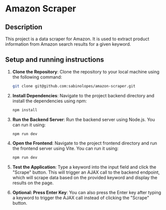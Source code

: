 # Amazon Scraper

## Description

This project is a data scraper for Amazon. It is used to extract product information from Amazon search results for a given keyword.

## Setup and running instructions

1. **Clone the Repository**: 
   Clone the repository to your local machine using the following command:
   ```bash
   git clone git@github.com:sabinolopes/amazon-scraper.git

2. **Install Dependencies**:
    Navigate to the project backend directory and install the   dependencies using npm:
    ```bash
    npm install

3. **Run the Backend Server**:
    Run the backend server using Node.js. You can run it using:
    ```bash
    npm run dev

4.  **Open the Frontend**:
    Navigate to the project frontend directory and run the frontend server using Vite. You can run it using:
    ```bash
    npm run dev

5.  **Test the Application**:
    Type a keyword into the input field and click the "Scrape" button. This will trigger an AJAX call to the backend endpoint, which will scrape data based on the provided keyword and display the results on the page.

6.  **Optional: Press Enter Key**:
    You can also press the Enter key after typing a keyword to trigger the AJAX call instead of clicking the "Scrape" button.